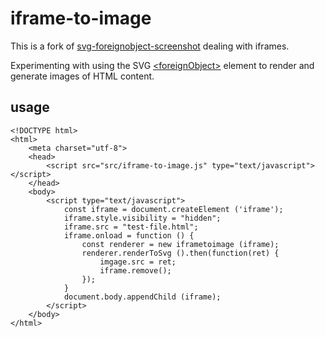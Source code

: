 # iframe-to-image

This is a fork of [svg-foreignobject-screenshot](https://github.com/aautar/svg-foreignobject-screenshot) dealing with iframes.

Experimenting with using the SVG [\<foreignObject>](https://developer.mozilla.org/en-US/docs/Web/SVG/Element/foreignObject) element to render and generate images of HTML content.

## usage

    <!DOCTYPE html>
    <html>
        <meta charset="utf-8">
        <head>
            <script src="src/iframe-to-image.js" type="text/javascript"></script>
        </head>
        <body>
            <script type="text/javascript">
                const iframe = document.createElement ('iframe');
                iframe.style.visibility = "hidden";
                iframe.src = "test-file.html";
                iframe.onload = function () {
                    const renderer = new iframetoimage (iframe);
                    renderer.renderToSvg ().then(function(ret) {
                        imgage.src = ret;
                        iframe.remove();
                    });
                }
                document.body.appendChild (iframe);
            </script>
        </body>
    </html>

